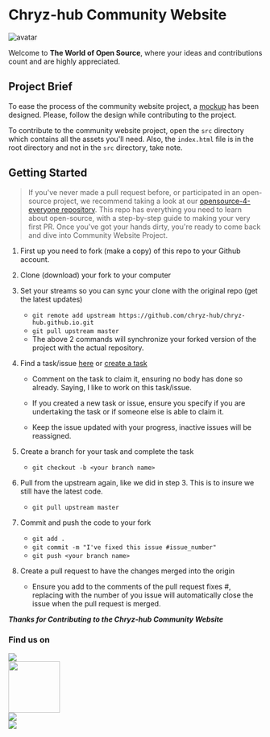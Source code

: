 # Chryz-hub Community Website

![avatar](https://avatars.githubusercontent.com/u/78741698?s=200&v=4)

Welcome to **The World of Open Source**, where your ideas and contributions count and are highly appreciated.

## Project Brief

To ease the process of the community website project, a [mockup](https://www.figma.com/file/N8ef18pNNEN6Hkht2r44nZ/Chryz-hub?node-id=126%3A22) has been designed. Please, follow the design while contributing to the project.

To contribute to the community website project, open the `src` directory which contains all the assets you'll need. Also, the `index.html` file is in the root directory and not in the `src` directory, take note.

## Getting Started 

> If you've never made a pull request before, or participated in an open-source project, we recommend taking a look at our [opensource-4-everyone repository](https://github.com/chryz-hub/opensource-4-everyone#simple-guide-to-making-a-pull-request-or-contribution). This repo has everything you need to learn about open-source, with a step-by-step guide to making your very first PR. Once you've got your hands dirty, you're ready to come back and dive into Community Website Project.

1. First up you need to fork (make a copy) of this repo to your Github account.

1. Clone (download) your fork to your computer

1. Set your streams so you can sync your clone with the original repo (get the latest updates)

   - `git remote add upstream https://github.com/chryz-hub/chryz-hub.github.io.git`
   - `git pull upstream master`
   - The above 2 commands will synchronize your forked version of the project with the actual repository.

1. Find a task/issue [here](https://github.com/chryz-hub/chryz-hub.github.io/issues) or [create a task](https://github.com/chryz-hub/chryz-hub.github.io/issues/new/choose)

   - Comment on the task to claim it, ensuring no body has done so already. Saying, I like to work on this task/issue.

   - If you created a new task or issue, ensure you specify if you are undertaking the task or if someone else is able to claim it.

   - Keep the issue updated with your progress, inactive issues will be reassigned.

1. Create a branch for your task and complete the task

   - `git checkout -b <your branch name>`

1. Pull from the upstream again, like we did in step 3. This is to insure we still have the latest code.

   - `git pull upstream master`

1. Commit and push the code to your fork

   - `git add .`
   - `git commit -m "I've fixed this issue #issue_number"`
   - `git push <your branch name>`

1. Create a pull request to have the changes merged into the origin

   - Ensure you add to the comments of the pull request fixes #<issue number>, replacing with the number of you issue will automatically close the issue when the pull request is merged.

___Thanks for Contributing to the Chryz-hub Community Website___

### Find us on

<a href="https://discord.gg/c6RhGwcP5b"><img src="https://img.shields.io/badge/Discord-7289DA?style=for-the-badge&logo=discord&logoColor=white"></a><br>
<a href="https://github.com/chryz-hub"><img src="https://img.shields.io/badge/GitHub-100000?style=for-the-badge&logo=github&logoColor=white" width="102px"></a><br>
<a href="https://youtube.com/channel/UCxro6LYOp3pmmuWDPMg-p1Q"><img src="https://img.shields.io/badge/YouTube-FF0000?style=for-the-badge&logo=youtube&logoColor=white"></a><br>
<a href="https://twitter.com/ChryzHub">
<img src="https://img.shields.io/twitter/url?label=twitter&logo=twitter&style=for-the-badge&url=https%3A%2F%2Ftwitter.com%2FChryzHub">
</a>
